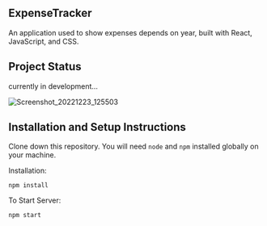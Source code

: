 ## ExpenseTracker


An application used to show expenses depends on year, built with React, JavaScript, and CSS.

## Project Status
currently in development...


![Screenshot_20221223_125503](https://user-images.githubusercontent.com/52817694/209315796-96f4f6e3-2151-42ca-9a3c-daecf9fb583a.png)


## Installation and Setup Instructions


Clone down this repository. You will need `node` and `npm` installed globally on your machine.  

Installation:

`npm install`  


To Start Server:

`npm start` 
